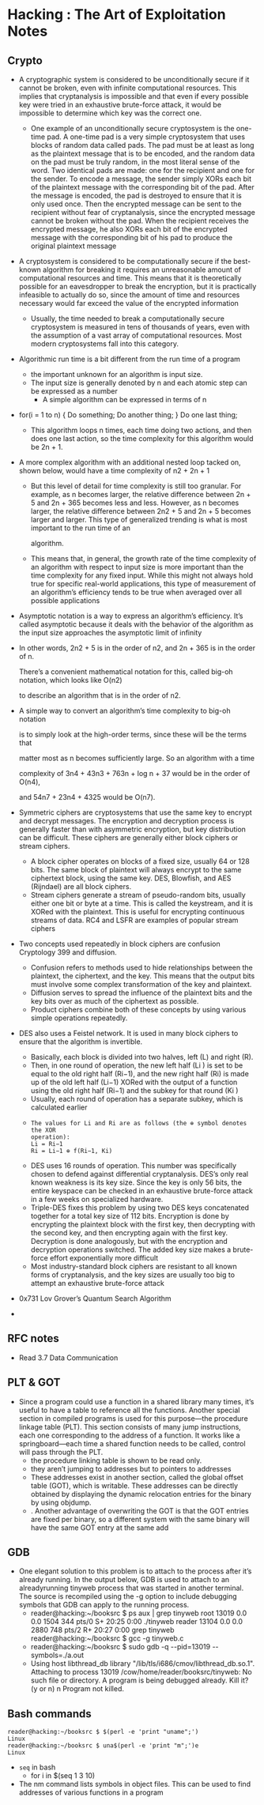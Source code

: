 # Hacking : The Art of Exploitation Notes

## Crypto

* A cryptographic system is considered to be unconditionally secure if it cannot be broken, even with infinite computational resources. This implies that cryptanalysis is impossible and that even if every possible key were tried in an exhaustive brute-force attack, it would be impossible to determine which key was the correct one.
  * One example of an unconditionally secure cryptosystem is the one-time pad. A one-time pad is a very simple cryptosystem that uses blocks of random data called pads. The pad must be at least as long as the plaintext message that is to be encoded, and the random data on the pad must be truly random, in the most literal sense of the word. Two identical pads are made: one for the recipient and one for the sender. To encode a message, the sender simply XORs each bit of the plaintext message with the corresponding bit of the pad. After the message is encoded, the pad is destroyed to ensure that it is only used once. Then the encrypted message can be sent to the recipient without fear of cryptanalysis, since the encrypted message cannot be broken without the pad. When the recipient receives the encrypted message, he also XORs each bit of the encrypted message with the corresponding bit of his pad to produce the original plaintext message
* A cryptosystem is considered to be computationally secure if the best-known algorithm for breaking it requires an unreasonable amount of computational resources and time. This means that it is theoretically possible for an eavesdropper to break the encryption, but it is practically infeasible to actually do so, since the amount of time and resources necessary would far exceed the value of the encrypted information
  * Usually, the time needed to break a computationally secure cryptosystem is measured in tens of thousands of years, even with the assumption of a vast array of computational resources. Most modern cryptosystems fall into this category.
* Algorithmic run time is a bit different from the run time of a program
  * the important unknown for an algorithm is input size.
  * The input size is generally denoted by n and each atomic step can be expressed as a number
    * A simple algorithm can be expressed in terms of n 
* for\(i = 1 to n\) { Do something; Do another thing; } Do one last thing; 
  * This algorithm loops n times, each time doing two actions, and then does one last action, so the time complexity for this algorithm would be 2n + 1.
* A more complex algorithm with an additional nested loop tacked on, shown below, would have a time complexity of n2 + 2n + 1
  * But this level of detail for time complexity is still too granular. For example, as n becomes larger, the relative difference between 2n + 5 and 2n + 365 becomes less and less. However, as n becomes larger, the relative difference between 2n2 + 5 and 2n + 5 becomes larger and larger. This type of generalized trending is what is most important to the run time of an

    algorithm. 

  * This means that, in general, the growth rate of the time complexity of an algorithm with respect to input size is more important than the time complexity for any fixed input. While this might not always hold true for specific real-world applications, this type of measurement of an algorithm’s efficiency tends to be true when averaged over all possible applications
*  Asymptotic notation is a way to express an algorithm’s efficiency. It’s called asymptotic because it deals with the behavior of the algorithm as the input size approaches the asymptotic limit of infinity
  * In other words, 2n2 + 5 is in the order of n2,  and 2n + 365 is in the order of n. 

     There’s a convenient mathematical notation for this, called big-oh notation, which looks like O\(n2\)

    to describe an algorithm that is in the order of n2.

  * A simple way to convert an algorithm’s time complexity to big-oh notation

    is to simply look at the high-order terms, since these will be the terms that

    matter most as n becomes sufficiently large. So an algorithm with a time

    complexity of 3n4 + 43n3 + 763n + log n + 37 would be in the order of O\(n4\),

    and 54n7 + 23n4 + 4325 would be O\(n7\). 
* Symmetric ciphers are cryptosystems that use the same key to encrypt and decrypt messages. The encryption and decryption process is generally faster than with asymmetric encryption, but key distribution can be difficult. These ciphers are generally either block ciphers or stream ciphers.
  * A block cipher operates on blocks of a fixed size, usually 64 or 128 bits. The same block of plaintext will always encrypt to the same ciphertext block, using the same key. DES, Blowfish, and AES \(Rijndael\) are all block ciphers. 
  * Stream ciphers generate a stream of pseudo-random bits, usually either one bit or byte at a time. This is called the keystream, and it is XORed with the plaintext. This is useful for encrypting continuous streams of data. RC4 and LSFR are examples of popular stream ciphers
* Two concepts used repeatedly in block ciphers are confusion Cryptology 399 and diffusion.
  * Confusion refers to methods used to hide relationships between the plaintext, the ciphertext, and the key. This means that the output bits must involve some complex transformation of the key and plaintext.
  * Diffusion serves to spread the influence of the plaintext bits and the key bits over as much of the ciphertext as possible.
  * Product ciphers combine both of these concepts by using various simple operations repeatedly.
* DES also uses a Feistel network. It is used in many block ciphers to ensure that the algorithm is invertible. 
  * Basically, each block is divided into two halves, left \(L\) and right \(R\).
  * Then, in one round of operation, the new left half \(Li \) is set to be equal to the old right half \(Ri−1\), and the new right half \(Ri\) is made up of the old left half \(Li−1\) XORed with the output of a function using the old right half \(Ri−1\) and the subkey for that round \(Ki \)
  * Usually, each round of operation has a separate subkey, which is calculated earlier
  * ```text
    The values for Li and Ri are as follows (the ⊕ symbol denotes the XOR
    operation):
    Li = Ri−1
    Ri = Li−1 ⊕ f(Ri−1, Ki)
    ```
  * DES uses 16 rounds of operation. This number was specifically chosen to defend against differential cryptanalysis. DES’s only real known weakness is its key size. Since the key is only 56 bits, the entire keyspace can be checked in an exhaustive brute-force attack in a few weeks on specialized hardware. 
  * Triple-DES fixes this problem by using two DES keys concatenated together for a total key size of 112 bits. Encryption is done by encrypting the plaintext block with the first key, then decrypting with the second key, and then encrypting again with the first key. Decryption is done analogously, but with the encryption and decryption operations switched. The added key size makes a brute-force effort exponentially more difficult
  * Most industry-standard block ciphers are resistant to all known forms of cryptanalysis, and the key sizes are usually too big to attempt an exhaustive brute-force attack
* 0x731 Lov Grover’s Quantum Search Algorithm
* 
## RFC notes

* Read 3.7 Data Communication

## PLT & GOT

* Since a program could use a function in a shared library many times, it’s useful to have a table to reference all the functions. Another special section in compiled programs is used for this purpose—the procedure linkage table \(PLT\). This section consists of many jump instructions, each one corresponding to the address of a function. It works like a springboard—each time a shared function needs to be called, control will pass through the PLT.
  * the procedure linking table is shown to be read only.
  * they aren’t jumping to addresses but to pointers to addresses
  * These addresses exist in another section, called the global offset table \(GOT\), which is writable. These addresses can be directly obtained by displaying the dynamic relocation entries for the binary by using objdump.
  * . Another advantage of overwriting the GOT is that the GOT entries are fixed per binary, so a different system with the same binary will have the same GOT entry at the same add

## GDB

* One elegant solution to this problem is to attach to the process after it’s already running. In the output below, GDB is used to attach to an alreadyrunning tinyweb process that was started in another terminal. The source is recompiled using the -g option to include debugging symbols that GDB can apply to the running process. 
  * reader@hacking:~/booksrc $ ps aux \| grep tinyweb root 13019 0.0 0.0 1504 344 pts/0 S+ 20:25 0:00 ./tinyweb reader 13104 0.0 0.0 2880 748 pts/2 R+ 20:27 0:00 grep tinyweb reader@hacking:~/booksrc $ gcc -g tinyweb.c 
  * reader@hacking:~/booksrc $ sudo gdb -q --pid=13019 --symbols=./a.out 
  * Using host libthread\_db library "/lib/tls/i686/cmov/libthread\_db.so.1". Attaching to process 13019 /cow/home/reader/booksrc/tinyweb: No such file or directory. A program is being debugged already. Kill it? \(y or n\) n Program not killed.

## Bash commands

```text
reader@hacking:~/booksrc $ $(perl -e 'print "uname";') 
Linux 
reader@hacking:~/booksrc $ una$(perl -e 'print "m";')e
Linux
```

* `seq` in bash
  * for i in $\(seq 1 3 10\)
* The nm command lists symbols in object files. This can be used to find addresses of various functions in a program

